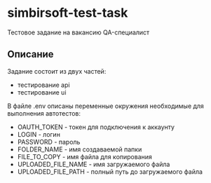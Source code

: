 # simbirsoft-test-task
Тестовое задание на вакансию QA-специалист

## Описание
Задание состоит из двух частей:
- тестирование api
- тестирование ui

В файле .env описаны переменные окружения необходимые для выполнения автотестов:
- OAUTH_TOKEN - токен для подключения к аккаунту
- LOGIN - логин
- PASSWORD - пароль
- FOLDER_NAME - имя создаваемой папки
- FILE_TO_COPY - имя файла для копирования
- UPLOADED_FILE_NAME - имя загружаемого файла
- UPLOADED_FILE_PATH - полный путь до загружаемого файла
